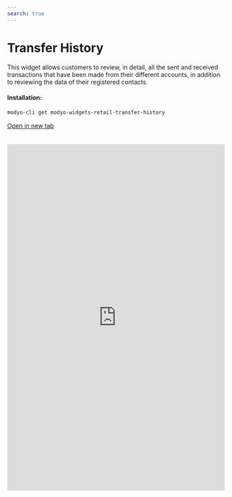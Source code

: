 ```yaml
---
search: true
---
```


# Transfer History

This widget allows customers to review, in detail, all the sent and received transactions that have been made from their different accounts, in addition to reviewing the data of their registered contacts.

#### Installation:

```bash
modyo-cli get modyo-widgets-retail-transfer-history
```

[Open in new tab](https://widgets.modyo.com/retail/transfer-history)

<iframe id="widgetFrame" src="https://widgets.modyo.com/retail/transfer-history" width="100%" frameBorder="0" style="min-height:800px;overflow:auto;margin-top:20px;"/>

| Feature                    | Description                                                                                                                                                                                       |
|----------------------------------|---------------------------------------------------------------------------------------------------------------------------------------------------------------------------------------------------|
| Transfer History      | Displays the transaction details sent and received from the customer's account showing the corresponding transfer amount, the available balance, and the contact name. |
| Transfers to Third Parties        | Defines that the Widget only displays information related to transfers to third parties made by the user.                                                                                 |
| Transfers Between my accounts | Defines that the Widget only displays information related to transfers made between user accounts.                                                                             |
| Contacts                        | It allows you to review and edit the information of the contacts already entered into the user's account. Displays information such as name, bank, account type, and account number.                       |
| Add contact                 | Add new target accounts to the Contact section. Includes name, bank, account type, account number, RUT, and email address of the recipient.                           |

<script>

  export default {
    mounted() {

      function setIframeHeightCO(id, ht) {
          var ifrm = document.getElementById(id);
          if(ifrm) {
            ifrm.style.height = ht + 4 + "px";
          }
      }
      // iframed document sends its height using postMessage
      function handleDocHeightMsg(e) {
          // check origin
          if ( e.origin === 'https://widgets.modyo.com' ) {
              // parse data
              var data = JSON.parse( e.data );

              console.log('data:', data)
              // check data object
              if ( data['docHeight'] ) {
                  setIframeHeightCO( 'widgetFrame', data['docHeight'] );
              } else {
                  setIframeHeightCO( 'widgetFrame', 700 );
              }
          }
      }

      // assign message handler
      if ( window.addEventListener ) {
          window.addEventListener('message', handleDocHeightMsg, false);
      }
    }
  }

</script>
